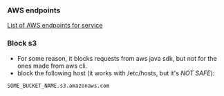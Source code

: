### AWS endpoints
[List of AWS endpoints for service](http://docs.aws.amazon.com/general/latest/gr/rande.html)

### Block s3
* For some reason, it blocks requests from aws java sdk, but not for the ones made from aws cli.
* block the following host (it works with /etc/hosts, but it's *NOT SAFE*):
```
SOME_BUCKET_NAME.s3.amazonaws.com
```
